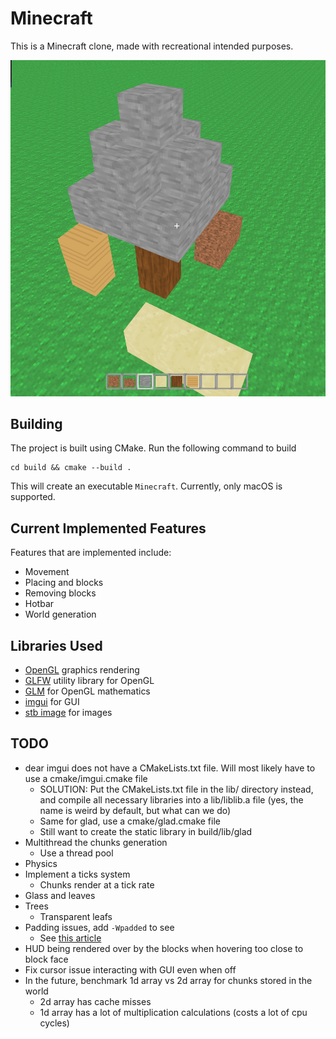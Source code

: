 # Minecraft
This is a Minecraft clone, made with recreational intended purposes.

![Thumbnail Image](res/readme/thumbnail.png)

Building
-----
The project is built using CMake. Run the following command to build
```
cd build && cmake --build .
```
This will create an executable `Minecraft`. Currently, only macOS is supported.

Current Implemented Features
-----
Features that are implemented include:
* Movement
* Placing and blocks
* Removing blocks
* Hotbar
* World generation

Libraries Used
-----
* [OpenGL](https://www.opengl.org/) graphics rendering
* [GLFW](https://www.glfw.org/) utility library for OpenGL
* [GLM](https://github.com/g-truc/glm) for OpenGL mathematics
* [imgui](https://github.com/ocornut/imgui) for GUI
* [stb image](https://github.com/nothings/stb/tree/master) for images

TODO
-----
* dear imgui does not have a CMakeLists.txt file. Will most likely have to use a cmake/imgui.cmake file
    * SOLUTION: Put the CMakeLists.txt file in the lib/ directory instead, and compile all necessary
    libraries into a lib/liblib.a file (yes, the name is weird by default, but what can we do)
    * Same for glad, use a cmake/glad.cmake file
    * Still want to create the static library in build/lib/glad
* Multithread the chunks generation
    * Use a thread pool
* Physics
* Implement a ticks system
    * Chunks render at a tick rate
* Glass and leaves
* Trees
    * Transparent leafs
* Padding issues, add `-Wpadded` to see
    * See [this article](http://www.catb.org/esr/structure-packing/#_who_should_read_this)
* HUD being rendered over by the blocks when hovering too close to block face
* Fix cursor issue interacting with GUI even when off
* In the future, benchmark 1d array vs 2d array for chunks stored in the world
    * 2d array has cache misses
    * 1d array has a lot of multiplication calculations (costs a lot of cpu cycles)
